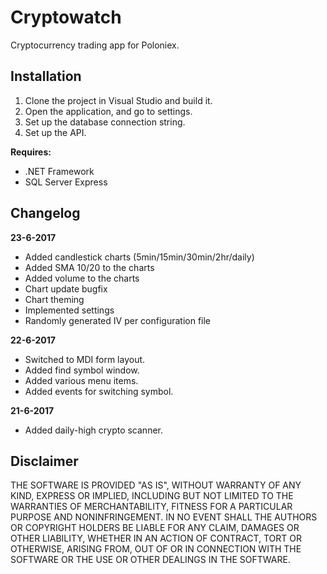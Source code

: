 # Cryptowatch

Cryptocurrency trading app for Poloniex.

## Installation

 1. Clone the project in Visual Studio and build it.
 2. Open the application, and go to settings.
 3. Set up the database connection string.
 4. Set up the API.

**Requires:**
 - .NET Framework
 - SQL Server Express
 
## Changelog

**23-6-2017**
 - Added candlestick charts (5min/15min/30min/2hr/daily)
 - Added SMA 10/20 to the charts
 - Added volume to the charts
 - Chart update bugfix
 - Chart theming
 - Implemented settings
 - Randomly generated IV per configuration file

**22-6-2017**
 - Switched to MDI form layout.
 - Added find symbol window.
 - Added various menu items.
 - Added events for switching symbol.

**21-6-2017**
 - Added daily-high crypto scanner.
  
## Disclaimer
  
THE SOFTWARE IS PROVIDED "AS IS", WITHOUT WARRANTY OF ANY KIND, EXPRESS OR IMPLIED, INCLUDING BUT NOT LIMITED TO THE WARRANTIES OF MERCHANTABILITY, FITNESS FOR A PARTICULAR PURPOSE AND NONINFRINGEMENT. IN NO EVENT SHALL THE AUTHORS OR COPYRIGHT HOLDERS BE LIABLE FOR ANY CLAIM, DAMAGES OR OTHER LIABILITY, WHETHER IN AN ACTION OF CONTRACT, TORT OR OTHERWISE, ARISING FROM, OUT OF OR IN CONNECTION WITH THE SOFTWARE OR THE USE OR OTHER DEALINGS IN THE SOFTWARE.

